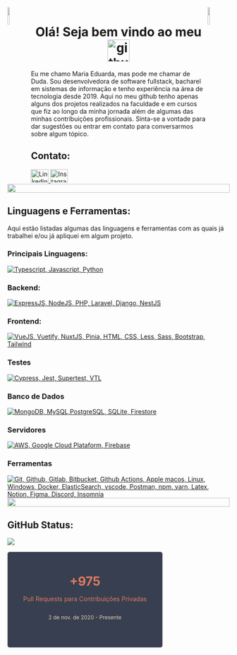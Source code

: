 <!-- https://www.webfx.com/tools/emoji-cheat-sheet/ -->

<img align="left" src="https://user-images.githubusercontent.com/65187002/144930161-2f783401-8d27-4fdf-a2f7-cc0ba32f1f1f.gif" width="10%" style="display:inline;" />
<img align="right" src="https://user-images.githubusercontent.com/65187002/144930161-2f783401-8d27-4fdf-a2f7-cc0ba32f1f1f.gif" width="10%" style="display:inline;" />

<h1 align="center">
  Olá! Seja bem vindo ao meu
  <img src="https://techstack-generator.vercel.app/github-icon.svg" alt="github" title="github" width="50" height="50" />
</h1>

<p align="left">
  Eu me chamo Maria Eduarda, mas pode me chamar de Duda.
  Sou desenvolvedora de software fullstack, bacharel em sistemas de informação e tenho experiência na área de tecnologia desde 2019. Aqui no meu github tenho apenas alguns dos projetos realizados na faculdade e em cursos que fiz ao longo da minha jornada além de algumas das minhas contribuições profissionais. Sinta-se a vontade para dar sugestões ou entrar em contato para conversarmos sobre algum tópico.
</p>

<h2 align="left">Contato:</h2>

<div align="left">
  <a href="https://linkedin.com/in/maria-eduarda-neves-correia">
    <img src="https://raw.githubusercontent.com/rahuldkjain/github-profile-readme-generator/master/src/images/icons/Social/linked-in-alt.svg" alt="Linkedin Maria Eduarda Neves Correia" title="Linkedin Maria Eduarda Neves Correia" height="30" width="40" />
  </a>
  <a href="https://instagram.com/maria.eduardanc">
    <img src="https://raw.githubusercontent.com/rahuldkjain/github-profile-readme-generator/master/src/images/icons/Social/instagram.svg" alt="Instagram maria.eduardanc" title="Instagram maria.eduardanc" height="30" width="40" />
  </a>
</div>

<img src="https://i.imgur.com/dBaSKWF.gif" height="20" width="100%">

<h2>Linguagens e Ferramentas:</h2>

<p>Aqui estão listadas algumas das linguagens e ferramentas com as quais já trabalhei e/ou já apliquei em algum projeto.</p>

<h3>Principais Linguagens:</h3>

<div align="left">
  <a href="https://skillicons.dev">
    <img src="https://skillicons.dev/icons?i=ts,js,py&perline=6" title="Typescript, Javascript, Python" />
  </a>
</div>

<h3>Backend:</h3>
<div align="left">
  <a href="https://skillicons.dev">
    <img src="https://skillicons.dev/icons?i=express,nodejs,php,laravel,django,nestjs&perline=6" title="ExpressJS, NodeJS, PHP, Laravel, Django, NestJS" />
  </a>
</div>

<h3>Frontend:</h3>
<div align="left">
  <a href="https://skillicons.dev">
    <img src="https://skillicons.dev/icons?i=vue,vuetify,nuxtjs,pinia,html,css,less,sass,bootstrap,tailwind&perline=6" title="VueJS, Vuetify, NuxtJS, Pinia, HTML, CSS, Less, Sass, Bootstrap, Tailwind" />
  </a>
</div>

<h3>Testes</h3>
<div align="left">
  <a href="https://skillicons.dev">
    <img src="https://skillicons.dev/icons?i=cypress,jest&perline=6" title="Cypress, Jest, Supertest, VTL" />
  </a>
</div>

<h3>Banco de Dados</h3>
<div align="left">
  <a href="https://skillicons.dev">
    <img src="https://skillicons.dev/icons?i=mongodb,mysql,postgresql,sqlite&perline=6" title="MongoDB, MySQL,PostgreSQL, SQLite, Firestore" />
  </a>
</div>

<h3>Servidores</h3>
<div align="left">
  <a href="https://skillicons.dev">
    <img src="https://skillicons.dev/icons?i=aws,gcp,firebase&perline=6" title="AWS, Google Cloud Plataform, Firebase" />
  </a>
</div>

<h3>Ferramentas</h3>
<div align="left">
  <a href="https://skillicons.dev">
    <img src="https://skillicons.dev/icons?i=git,github,gitlab,bitbucket,githubactions,apple,linux,windows,docker,elasticsearch,vscode,postman,npm,yarn,latex,notion,figma,discord&perline=6" title="Git, Github, Gitlab, Bitbucket, Github Actions, Apple macos, Linux, Windows, Docker, ElasticSearch, vscode, Postman, npm, yarn, Latex, Notion, Figma, Discord, Insomnia" />
  </a>
</div>

<img src="https://i.imgur.com/dBaSKWF.gif" height="20" width="100%">

<h2>GitHub Status:</h2>

<img src="https://streak-stats.demolab.com?user=mariaaenc&theme=calm&locale=pt_BR&card_width=350&hide_current_streak=true&hide_longest_streak=true" />

<div style="border: 1px solid grey; padding: 15px; margin-top: 15px; background-color:#373F51; border-radius: 5px; max-width: 320px; height: 185px; text-align: center; display: flex; flex-direction: column; justify-content: center">
  <strong style="color: #E07A5F; font-size: 28px;">
    +975
  </strong>

  <p style="color: #E07A5F; font-size: 14px;">
    Pull Requests para Contribuições Privadas
  </p>

  <p style="color: #EBCFB2; font-size: 12px;">
    2 de nov. de 2020 - Presente
  </p>
</div>

<!-- Não está buscando contribuições privadas 🥲 -->
<!-- ![Supun's GitHub stats](https://github-readme-stats.vercel.app/api?username=mariaaenc&theme=calm) -->
<!-- [![GitHub Streak](https://streak-stats.demolab.com?user=mariaaenc&theme=calm&locale=pt_BR)](https://git.io/streak-stats) -->